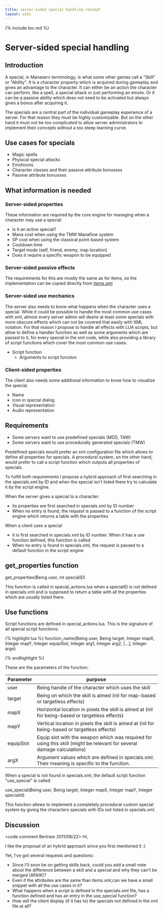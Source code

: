 ```yaml
---
title: server-sided special handling concept
layout: wiki
---
```

{% include toc.md %}
#  Server-sided special handling

##  Introduction

A special, in Manaserv terminology, is what some other games call a "Skill" or "Ability". It is a character property which is acquired during gameplay and gives an advantage to the character. It can either be an action the character can perform, like a spell, a special attack or just performing an emote. Or it can be a passive ability which does not need to be activated but always gives a bonus after acquiring it.

The specials are a central part of the individual gameplay experience of a server. For that reason they must be highly customizable. But on the other hand it must not be too complicated to allow server administrators to implement their concepts without a too steep learning curve.

##  Use cases for specials
 * Magic spells
 * Physical special attacks
 * Emoticons
 * Character classes and their passive attribute bonusses
 * Passive attribute bonusses

##  What information is needed

###  Server-sided properties
These information are required by the core engine for managing when a character may use a special

 * Is it an active special?
 * Mana cost when using the TMW Manaflow system
 * SP cost when using the classical point-based system
 * Cooldown time
 * Target mode (self, friend, enemy, map location)
 * Does it require a specific weapon to be equipped

###  Server-sided passive effects
The requirements for this are mostly the same as for items, so the implementation can be copied directly from [items.xml](items.xml.html)

###  Server-sided use mechanics
The server also needs to know what happens when the character uses a special. While it could be possible to handle the most common use cases with xml, almost every server admin will desire at least some specials with more obscure effects which can not be covered that easily with XML notation. For that reason I propose to handle all effects with LUA scripts, but allow to define a handler function as well as some arguments which are passed to it, for every special in the xml code, while also providing a library of script functions which cover the most common use cases.

 * Script function
    * Arguments to script function

###  Client-sided properties
The client also needs some additional information to know how to visualize the special.

 * Name
 * Icon in special dialog
 * Visual representation
 * Audio representation

##  Requirements
 * Some servers want to use predefined specials (MDD, TAW)
 * Some servers want to use procedurally generated specials (TMW)

Predefined specials would prefer an xml configuration file which allows to define all properties for specials. A procedural system, on the other hand, would prefer to call a script function which outputs all properties of specials.

To fulfill both requirements I propose a hybrid approach of first searching in the specials.xml by ID and when the special isn't listed there try to calculate it by the script engine.

When the server gives a special to a character:
  - its properties are first searched in specials.xml by ID number
  - When no entry is found, the request is passed to a function of the script engine which returns a table with the properties

When a client uses a special
  - it is first searched in specials.xml by ID number. When it has a use function defined, this function is called
  - When no entry is found in specials.xml, the request is passed to a default function in the script engine

##  get_properties function
  get_properties(Being user, int specialID)

This function is called in special_actions.lua when a specialID is not defined in specials.xml and is supposed to return a table with all the properties which are usually listed there.

##  Use functions
Script functions are defined in special_actions.lua. This is the signature of all special script functions:

{% highlight lua %}
function_name(Being user, Being target, Integer mapX, Integer mapY, Integer equipSlot, Integer arg1, Integer arg2, [...], Integer argn)

{% endhighlight %}

These are the parameters of the function:
<table class="table table-bordered table-hover" markdown="1">
    <thead>
        <tr>
            <th>Parameter</th>
            <th>purpose</th>
        </tr>
    </thead>
    <tbody>
        <tr>
            <td>user</td>
            <td>Being handle of the character which uses the skill</td>
        </tr>
        <tr>
            <td>target</td>
            <td>Being on which the skill is aimed (nil for map-based or targetless effects)</td>
        </tr>
        <tr>
            <td>mapX</td>
            <td>Horizontal location in pixels the skill is aimed at (nil for being-based or targetless effects)</td>
        </tr>
        <tr>
            <td>mapY</td>
            <td>Vertical location in pixels the skill is aimed at (nil for being-based or targetless effects)</td>
        </tr>
        <tr>
            <td>equipSlot</td>
            <td>Equip slot with the weapon which was required for using this skill (might be relevant for several damage calculations)</td>
        </tr>
        <tr>
            <td>argX</td>
            <td>Argument values which are defined in specials.xml. Their meaning is specific to the function.</td>
        </tr>
    </tbody>
</table>

When a special is not found in specials.xml, the default script function "use_special" is called:

  use_special(Being user, Being target, Integer mapX, Integer mapY, Integer specialId)

This function allows to implement a completely procedural custom special system by giving the characters specials with IDs not listed in specials.xml.

##  Discussion

&lt;code comment Bertram 2011/08/22&gt;
Hi,

I like the proposal of an hybrid approach since you first mentioned it :)

Yet, I've got several requests and questions:
- Since I'll soon be on getting skills back, could you add a small note about the difference between a skill and a special and why they can't be merged (AFAIK)?
- Even if the attributes are the same than items.xml,can we have a small snippet with all the use cases in it?
- What happens when a script is defined in the specials.xml file, has a function defined and has an entry in the use_special function?
- How will the client display (if it has to) the specials not defined in the xml file at all?

